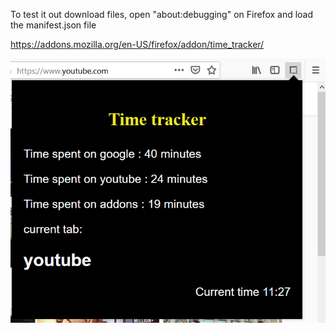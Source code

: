 To test it out download files, open "about:debugging" on Firefox and load the manifest.json file

https://addons.mozilla.org/en-US/firefox/addon/time_tracker/


![alt text](https://raw.githubusercontent.com/anchitsh/Mozilla-firefox-Time-Tracker-Extension/master/timetracker.png)
